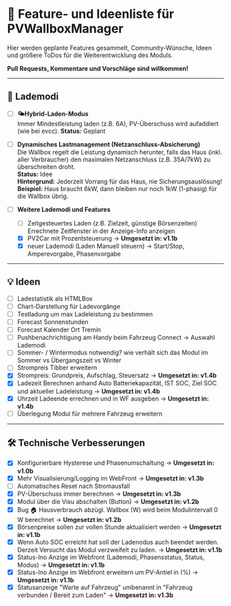 # 🌟 Feature- und Ideenliste für PVWallboxManager

Hier werden geplante Features gesammelt, Community-Wünsche, Ideen und größere ToDos für die Weiterentwicklung des Moduls.
  
**Pull Requests, Kommentare und Vorschläge sind willkommen!**
  
---

## 🚗 Lademodi

- [ ] **🌤️Hybrid-Laden-Modus**  
      Immer Mindestleistung laden (z.B. 6A), PV-Überschuss wird aufaddiert (wie bei evcc).
      **Status:** Geplant

- [ ] **Dynamisches Lastmanagement (Netzanschluss-Absicherung)**  
      Die Wallbox regelt die Leistung dynamisch herunter, falls das Haus (inkl. aller Verbraucher) den maximalen Netzanschluss (z.B. 35A/7kW) zu überschreiten droht.  
      **Status:** Idee  
      **Hintergrund:** Jederzeit Vorrang für das Haus, nie Sicherungsauslösung!  
      **Beispiel:** Haus braucht 6kW, dann bleiben nur noch 1kW (1-phasig) für die Wallbox übrig.  

- [ ] **Weitere Lademodi und Features**
    - [ ] Zeitgesteuertes Laden (z.B. Zielzeit, günstige Börsenzeiten) Errechnete Zeitfenster in der Anzeige-Info anzeigen
    - [x] PV2Car mit Prozentsteuerung -> **Umgesetzt in: v1.1b**
    - [x] neuer Lademodi (Laden Manuell steuern) -> Start/Stop, Amperevorgabe, Phasenvorgabe

---

## 💡 Ideen

- [ ] Ladestatistik als HTMLBox
- [ ] Chart-Darstellung für Ladevorgänge
- [ ] Testladung um max Ladeleistung zu bestimmen
- [ ] Forecast Sonnenstunden
- [ ] Forecast Kalender Ort Tremin
- [ ] Pushbenachrichtigung am Handy beim Fahrzeug Connect -> Auswahl Lademodi
- [ ] Sommer- / Wintermodus notwendig? wie verhält sich das Modul im Sommer vs Übergangszeit vs Winter
- [ ] Strompreis Tibber erweitern
- [x] Strompreis: Grundpreis, Aufschlag, Steuersatz -> **Umgesetzt in: v1.4b**
- [x] Ladezeit Berechnen anhand Auto Batteriekapazität, IST SOC, Ziel SOC und aktueller Ladeleistung -> **Umgesetzt in: v1.4b**
- [x] Uhrzeit Ladeende errechnen und in WF ausgeben -> **Umgesetzt in: v1.4b**
- [ ] Überlegung Modul für mehrere Fahrzeug erweitern

---
## 🛠️ Technische Verbesserungen

- [x] Konfigurierbare Hysterese und Phasenumschaltung -> **Umgesetzt in: v1.0b**
- [x] Mehr Visualisierung/Logging im WebFront -> **Umgesetzt in: v1.3b**
- [ ] Automatisches Reset nach Stromausfall
- [x] PV-Überschuss immer berechnen -> **Umgesetzt in: v1.3b**
- [x] Modul über die Visu abschalten (Button) -> **Umgesetzt in: v1.2b**
- [x] Bug 🏠 Hausverbrauch abzügl. Wallbox (W) wird beim Modulintervall 0 W berechnet -> **Umgesetzt in: v1.2b**
- [x] Börsenpreise sollen zur vollen Stunde aktualisiert werden -> **Umgesetzt in: v1.1b**
- [x] Wenn Auto SOC erreicht hat soll der Ladenodus auch beendet werden. Derzeit Versucht das Modul verzweifelt zu laden. -> **Umgesetzt in: v1.1b**
- [x] Status-Ino Anzige im Webfront (Lademodi, Phasensstatus, Status, Modus) -> **Umgesetzt in: v1.1b**
- [x] Status-Ino Anzige im Webfront erweitern um PV-Antiel in (%) -> **Umgesetzt in: v1.1b**
- [x] Statusanzeige "Warte auf Fahrzeug" umbenannt in "Fahrzeug verbunden / Bereit zum Laden" -> **Umgesetzt in: v1.3b**
